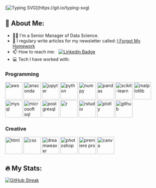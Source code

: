 [![Typing SVG](https://readme-typing-svg.demolab.com?font=Fira+Code&duration=1500&pause=250&color=0CE82B&background=000000&center=true&vCenter=true&multiline=true&random=false&width=435&height=100&lines=Hi+there!;My+name+is+Jarai.;Welcome+to+my+GitHub+profile!)](https://git.io/typing-svg)

## 🚀 About Me:
- 👩‍💻 I'm a Senior Manager of Data Science.
- 📝 I regulary write articles for my newsletter called: [I Forgot My Homework](https://iforgotmyhomework.substack.com/)
- 📫 How to reach me: &nbsp; [![Linkedin Badge](https://img.shields.io/badge/-Jarai-blue?style=flat&logo=Linkedin&logoColor=white)](https://www.linkedin.com/in/jaraicarter)
- 💻 Tech I have worked with:

### Programming
<div align="left">
<img src="https://cdn.jsdelivr.net/gh/devicons/devicon@latest/icons/amazonwebservices/amazonwebservices-original-wordmark.svg" alt="aws" width="55" height="55"/>
<img src="https://cdn.jsdelivr.net/gh/devicons/devicon@latest/icons/anaconda/anaconda-original.svg" alt="anaconda" width="55" height="55"/>
<img src="https://cdn.jsdelivr.net/gh/devicons/devicon@latest/icons/jupyter/jupyter-original-wordmark.svg" alt="jupyter" width="55" height="55"/>
<img src="https://cdn.jsdelivr.net/gh/devicons/devicon@latest/icons/python/python-original.svg" alt="python" width="55" height="55" />
<img src="https://cdn.jsdelivr.net/gh/devicons/devicon@latest/icons/numpy/numpy-original.svg" alt="numpy" width="55" height="55"/>
<img src="https://cdn.jsdelivr.net/gh/devicons/devicon@latest/icons/pandas/pandas-original.svg" alt="pandas" width="55" height="55"/>
<img src="https://cdn.jsdelivr.net/gh/devicons/devicon@latest/icons/scikitlearn/scikitlearn-original.svg" alt="scikit-learn" width="55" height="55"/>
<img src="https://cdn.jsdelivr.net/gh/devicons/devicon@latest/icons/matplotlib/matplotlib-original.svg" alt="matplotlib" width="55" height="55"/>     
<img src="https://cdn.jsdelivr.net/gh/devicons/devicon@latest/icons/mysql/mysql-original.svg" alt="mysql" width="55" height="55"/>
<img src="https://cdn.jsdelivr.net/gh/devicons/devicon@latest/icons/microsoftsqlserver/microsoftsqlserver-original.svg" alt="microsoft sql server" width="55" height="55" />
<img src="https://cdn.jsdelivr.net/gh/devicons/devicon@latest/icons/postgresql/postgresql-original.svg" alt="postgresql" width="55" height="55"/>
<img src="https://cdn.jsdelivr.net/gh/devicons/devicon@latest/icons/r/r-original.svg" alt="r" width="55" height="55"/>
<img src="https://cdn.jsdelivr.net/gh/devicons/devicon@latest/icons/rstudio/rstudio-original.svg" alt="rstudio" width="55" height="55" />
<img src="https://cdn.jsdelivr.net/gh/devicons/devicon@latest/icons/plotly/plotly-original.svg" alt="plotly" width="55" height="55"/>
<img src="https://cdn.jsdelivr.net/gh/devicons/devicon@latest/icons/github/github-original.svg" alt="github" width="55" height="55" />
</div>

### Creative
<div align="left">
<img src="https://cdn.jsdelivr.net/gh/devicons/devicon@latest/icons/html5/html5-original.svg" alt="html" width="55" height="55"/>
<img src="https://cdn.jsdelivr.net/gh/devicons/devicon@latest/icons/css3/css3-original.svg" alt="css" width="55" height="55"/>
<img src="https://cdn.jsdelivr.net/gh/devicons/devicon@latest/icons/dreamweaver/dreamweaver-original.svg" alt="dreamweaver" width="55" height="55" />
<img src="https://cdn.jsdelivr.net/gh/devicons/devicon@latest/icons/photoshop/photoshop-original.svg" alt="photoshop" width="55" height="55"/>
<img src="https://cdn.jsdelivr.net/gh/devicons/devicon@latest/icons/premierepro/premierepro-plain.svg" alt="premiere pro" width="55" height="55"/>
<img src="https://cdn.jsdelivr.net/gh/devicons/devicon@latest/icons/canva/canva-original.svg" alt="canva" width="55" height="55" />
</div>

## 🔥 My Stats:
[![GitHub Streak](https://streak-stats.demolab.com?user=carter5&theme=vue&date_format=M%20j%5B%2C%20Y%5D&mode=weekly)](https://git.io/streak-stats)

